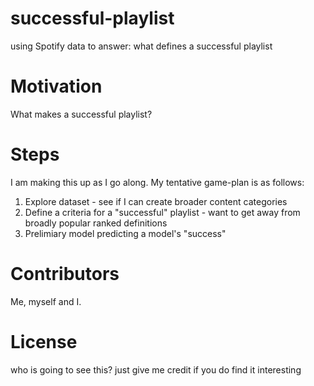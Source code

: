 # successful-playlist
using Spotify data to answer: what defines a successful playlist

# Motivation
What makes a successful playlist?

# Steps
I am making this up as I go along. My tentative game-plan is as follows:
1. Explore dataset - see if I can create broader content categories
2. Define a criteria for a "successful" playlist - want to get away from broadly popular ranked definitions
3. Prelimiary model predicting a model's "success"

# Contributors
Me, myself and I.

# License
who is going to see this? just give me credit if you do find it interesting
